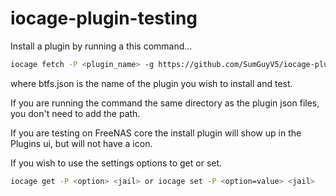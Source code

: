 # iocage-plugin-testing

Install a plugin by running a this command...

```sh
iocage fetch -P <plugin_name> -g https://github.com/SumGuyV5/iocage-plugin-testing.git
```

where btfs.json is the name of the plugin you wish to install and test.

If you are running the command the same directory as the plugin json files, you don't need to add the path.

If you are testing on FreeNAS core the install plugin will show up in the Plugins ui, but will not have a icon.

If you wish to use the settings options to get or set.

```sh
iocage get -P <option> <jail> or iocage set -P <option=value> <jail>
```